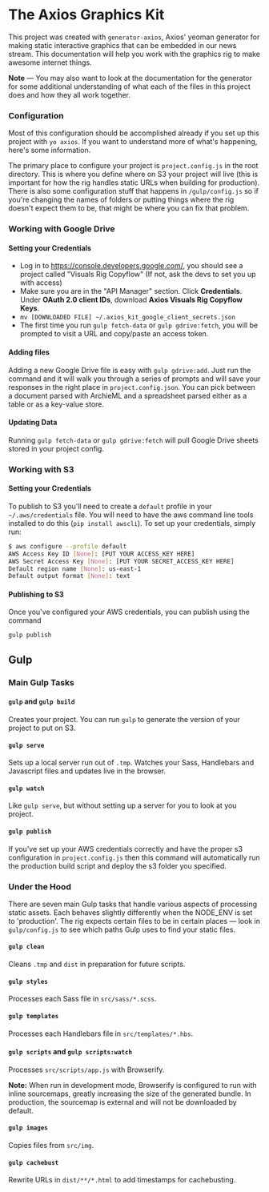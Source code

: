 # The Axios Graphics Kit
This project was created with `generator-axios`, Axios' yeoman generator for making static interactive graphics that can be embedded in our news stream. This documentation will help you work with the graphics rig to make awesome internet things.

**Note** — You may also want to look at the documentation for the generator for some additional understanding of what each of the files in this project does and how they all work together.


### Configuration
Most of this configuration should be accomplished already if you set up this project with `yo axios`. If you want to understand more of what's happening, here's some information.

The primary place to configure your project is `project.config.js` in the root directory. This is where you define where on S3 your project will live (this is important for how the rig handles static URLs when building for production). There is also some configuration stuff that happens in `/gulp/config.js` so if you're changing the names of folders or putting things where the rig doesn't expect them to be, that might be where you can fix that problem.

### Working with Google Drive

#### Setting your Credentials
* Log in to <https://console.developers.google.com/>, you should see a project called "Visuals Rig Copyflow" (If not, ask the devs to set you up with access)
* Make sure you are in the "API Manager" section. Click **Credentials**. Under **OAuth 2.0 client IDs**, download **Axios Visuals Rig Copyflow Keys**.
* `mv [DOWNLOADED FILE] ~/.axios_kit_google_client_secrets.json`
* The first time you run `gulp fetch-data` or `gulp gdrive:fetch`, you will be prompted to visit a URL and copy/paste an access token.

#### Adding files
Adding a new Google Drive file is easy with `gulp gdrive:add`. Just run the command and it will walk you through a series of prompts and will save your responses in the right place in `project.config.json`. You can pick between a document parsed with ArchieML and a spreadsheet parsed either as a table or as a key-value store.

#### Updating Data
Running `gulp fetch-data` or `gulp gdrive:fetch` will pull Google Drive sheets stored in your project config.


### Working with S3

#### Setting your Credentials
To publish to S3 you'll need to create a `default` profile in your `~/.aws/credentials` file. You will need to have the aws command line tools installed to do this (`pip install awscli`). To set up your credentials, simply run:

```bash
$ aws configure --profile default
AWS Access Key ID [None]: [PUT YOUR ACCESS_KEY HERE]
AWS Secret Access Key [None]: [PUT YOUR SECRET_ACCESS_KEY HERE]
Default region name [None]: us-east-1
Default output format [None]: text
```

#### Publishing to S3
Once you've configured your AWS credentials, you can publish using the command

`gulp publish`

## Gulp

### Main Gulp Tasks

#### `gulp` and `gulp build`
Creates your project. You can run `gulp` to generate the version of your project to put on S3.

#### `gulp serve`
Sets up a local server run out of `.tmp`. Watches your Sass, Handlebars and Javascript files and updates live in the browser.

#### `gulp watch`
Like `gulp serve`, but without setting up a server for you to look at you project.

#### `gulp publish`
If you've set up your AWS credentials correctly and have the proper s3 configuration in `project.config.js` then this command will automatically run the production build script and deploy the s3 folder you specified.

### Under the Hood
There are seven main Gulp tasks that handle various aspects of processing static assets. Each behaves slightly differently when the NODE_ENV is set to 'production'. The rig expects certain files to be in certain places — look in `gulp/config.js` to see which paths Gulp uses to find your static files.

#### `gulp clean`
Cleans `.tmp` and `dist` in preparation for future scripts.

#### `gulp styles`
Processes each Sass file in `src/sass/*.scss`.

#### `gulp templates`
Processes each Handlebars file in `src/templates/*.hbs`.

#### `gulp scripts` and `gulp scripts:watch`
Processes `src/scripts/app.js` with Browserify.

**Note:** When run in development mode, Browserify is configured to run with inline sourcemaps, greatly increasing the size of the generated bundle. In production, the sourcemap is external and will not be downloaded by default.

#### `gulp images`
Copies files from `src/img`.

#### `gulp cachebust`
Rewrite URLs in `dist/**/*.html` to add timestamps for cachebusting.

